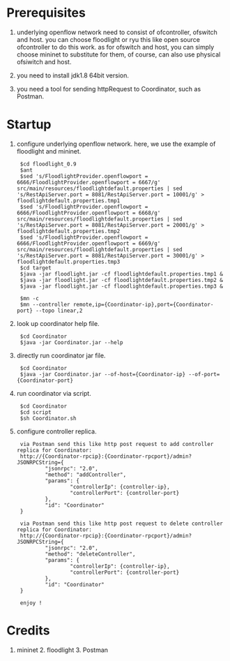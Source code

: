 # Prerequisites
  
1. underlying openflow network need to consist of ofcontroller, ofswitch and host. you can choose floodlight or ryu this like open source ofcontroller to do this work. as for ofswitch and host, you can simply choose mininet to substitute for them, of course, can also use physical ofsiwitch and host.

2. you need to install jdk1.8 64bit version.

3. you need a tool for sending httpRequest to Coordinator, such as Postman.

# Startup

1. configure underlying openflow network. here, we use the example of floodlight and mininet.

        $cd floodlight_0.9
        $ant
        $sed 's/FloodlightProvider.openflowport = 6666/FloodlightProvider.openflowport = 6667/g' src/main/resources/floodlightdefault.properties | sed 's/RestApiServer.port = 8081/RestApiServer.port = 10001/g' > floodlightdefault.properties.tmp1
        $sed 's/FloodlightProvider.openflowport = 6666/FloodlightProvider.openflowport = 6668/g' src/main/resources/floodlightdefault.properties | sed 's/RestApiServer.port = 8081/RestApiServer.port = 20001/g' > floodlightdefault.properties.tmp2
        $sed 's/FloodlightProvider.openflowport = 6666/FloodlightProvider.openflowport = 6669/g' src/main/resources/floodlightdefault.properties | sed 's/RestApiServer.port = 8081/RestApiServer.port = 30001/g' > floodlightdefault.properties.tmp3
        $cd target
        $java -jar floodlight.jar -cf floodlightdefault.properties.tmp1 &
        $java -jar floodlight.jar -cf floodlightdefault.properties.tmp2 &
        $java -jar floodlight.jar -cf floodlightdefault.properties.tmp3 &

        $mn -c
        $mn --controller remote,ip={Coordinator-ip},port={Coordinator-port} --topo linear,2
        
2. look up coordinator help file.

        $cd Coordinator
        $java -jar Coordinator.jar --help

3. directly run coordinator jar file.

        $cd Coordinator
        $java -jar Coordinator.jar --of-host={Coordinator-ip} --of-port={Coordinator-port}

4. run coordinator via script.

        $cd Coordinator
        $cd script
        $sh Coordinator.sh

5. configure controller replica.
        
        via Postman send this like http post request to add controller replica for Coordinator:
        http://{Coordinator-rpcip}:{Coordinator-rpcport}/admin?JSONRPCString={
                "jsonrpc": "2.0",
                "method": "addController",
                "params": {
                        "controllerIp": {controller-ip},
                        "controllerPort": {controller-port}
                },
                "id": "Coordinator"
        }

        via Postman send this like http post request to delete controller replica for Coordinator:
        http://{Coordinator-rpcip}:{Coordinator-rpcport}/admin?JSONRPCString={
                "jsonrpc": "2.0",
                "method": "deleteController",
                "params": {
                        "controllerIp": {controller-ip},
                        "controllerPort": {controller-port}
                },
                "id": "Coordinator"
        }

        enjoy !

# Credits

1. mininet 2. floodlight 3. Postman
